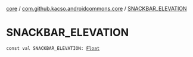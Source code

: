 [core](../index.md) / [com.github.kacso.androidcommons.core](index.md) / [SNACKBAR_ELEVATION](./-s-n-a-c-k-b-a-r_-e-l-e-v-a-t-i-o-n.md)

# SNACKBAR_ELEVATION

`const val SNACKBAR_ELEVATION: `[`Float`](https://kotlinlang.org/api/latest/jvm/stdlib/kotlin/-float/index.html)